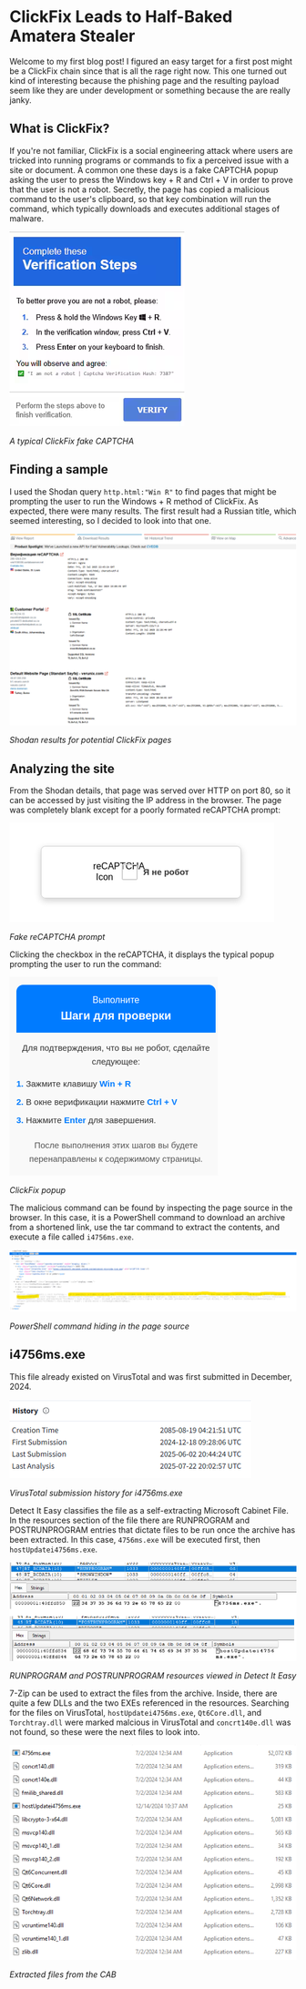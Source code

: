 # ClickFix Leads to Half-Baked Amatera Stealer

Welcome to my first blog post! I figured an easy target for a first post might be a ClickFix chain since that is all the rage right now. This one turned out kind of interesting because the phishing page and the resulting payload seem like they are under development or something because the are really janky.

## What is ClickFix?

If you're not familiar, ClickFix is a social engineering attack where users are tricked into running programs or commands to fix a perceived issue with a site or document. A common one these days is a fake CAPTCHA popup asking the user to press the Windows key + R and Ctrl + V in order to prove that the user is not a robot. Secretly, the page has copied a malicious command to the user's clipboard, so that key combination will run the command, which typically downloads and executes additional stages of malware.

![A ClickFix fake CAPTCHA](/images/clickfix/typical-clickfix.png)

*A typical ClickFix fake CAPTCHA*

## Finding a sample

I used the Shodan query `http.html:"Win R"` to find pages that might be prompting the user to run the Windows + R method of ClickFix. As expected, there were many results. The first result had a Russian title, which seemed interesting, so I decided to look into that one. 

![Shodan results for ClickFix pages](/images/clickfix/shodan.png)

*Shodan results for potential ClickFix pages*

## Analyzing the site

From the Shodan details, that page was served over HTTP on port 80, so it can be accessed by just visiting the IP address in the browser. The page was completely blank except for a poorly formated reCAPTCHA prompt:

![Fake reCAPTCHA dialog](/images/clickfix/recaptcha.png)

*Fake reCAPTCHA prompt*

Clicking the checkbox in the reCAPTCHA, it displays the typical popup prompting the user to run the command:

![Win + R popup](/images/clickfix/winr-popup.png)

*ClickFix popup*

The malicious command can be found by inspecting the page source in the browser. In this case, it is a PowerShell command to download an archive from a shortened link, use the tar command to extract the contents, and execute a file called `i4756ms.exe`.

![Malicious command in the page source](/images/clickfix/malicious-command.png)

*PowerShell command hiding in the page source*

## i4756ms.exe

This file already existed on VirusTotal and was first submitted in December, 2024.

![VirusTotal history for i4756ms.exe](/images/clickfix/vt-history.png)

*VirusTotal submission history for i4756ms.exe*

Detect It Easy classifies the file as a self-extracting Microsoft Cabinet File. In the resources section of the file there are RUNPROGRAM and POSTRUNPROGRAM entries that dictate files to be run once the archive has been extracted. In this case, `4756ms.exe` will be executed first, then `hostUpdatei4756ms.exe`.

![RUNPROGRAM and POSTRUNPROGRAM resources](/images/clickfix/die-output.png)

*RUNPROGRAM and POSTRUNPROGRAM resources viewed in Detect It Easy*

7-Zip can be used to extract the files from the archive. Inside, there are quite a few DLLs and the two EXEs referenced in the resources. Searching for the files on VirusTotal, `hostUpdatei4756ms.exe`, `Qt6Core.dll`, and `Torchtray.dll` were marked malcious in VirusTotal and `concrt140e.dll` was not found, so these were the next files to look into.

![CAB contents](/images/clickfix/extracted-files.png)

*Extracted files from the CAB*







